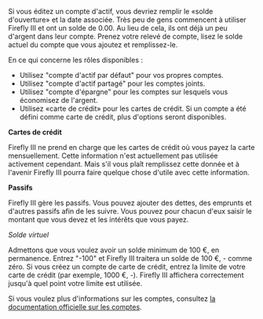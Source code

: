 Si vous éditez un compte d'actif, vous devriez remplir le «solde d'ouverture» et la date associée. Très peu de gens commencent à utiliser Firefly III et ont un solde de 0.00. Au lieu de cela, ils ont déjà un peu d'argent dans leur compte. Prenez votre relevé de compte, lisez le solde actuel du compte que vous ajoutez et remplissez-le.

En ce qui concerne les rôles disponibles :

- Utilisez "compte d'actif par défaut" pour vos propres comptes.
- Utilisez "compte d'actif partagé" pour les comptes joints.
- Utilisez "compte d'épargne" pour les comptes sur lesquels vous économisez de l'argent.
- Utilisez «carte de crédit» pour les cartes de crédit. Si un compte a été défini comme carte de crédit, plus d'options seront disponibles.

**Cartes de crédit**

Firefly III ne prend en charge que les cartes de crédit où vous payez la carte mensuellement. Cette information n'est actuellement pas utilisée activement cependant. Mais s'il vous plaît remplissez cette donnée et à l'avenir Firefly III pourra faire quelque chose d'utile avec cette information.

**Passifs**

Firefly III gère les passifs. Vous pouvez ajouter des dettes, des emprunts et d'autres passifs afin de les suivre. Vous pouvez pour chacun d'eux saisir le montant que vous devez et les intérêts que vous payez.

*Solde virtuel*

Admettons que vous voulez avoir un solde minimum de 100 €, en permanence. Entrez "-100" et Firefly III traitera un solde de 100 €, - comme zéro. Si vous créez un compte de carte de crédit, entrez la limite de votre carte de crédit (par exemple, 1000 €, -). Firefly III affichera correctement jusqu'à quel point votre limite est utilisée.

Si vous voulez plus d'informations sur les comptes, consultez [la documentation officielle sur les comptes](https://firefly-iii.readthedocs.io/en/latest/concepts/accounts.html).